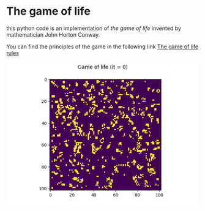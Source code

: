 # The game of life

this python code is an implementation of *the game of life* invented by mathematician John Horton Conway.

You can find the principles of the game in the following link [The game of life rules](https://en.wikipedia.org/wiki/Conway%27s_Game_of_Life#Rules)

![The Game of Life!](https://github.com/MVALEX13/TheGameOfLife/blob/master/GameOfLife.gif "The game of life")

